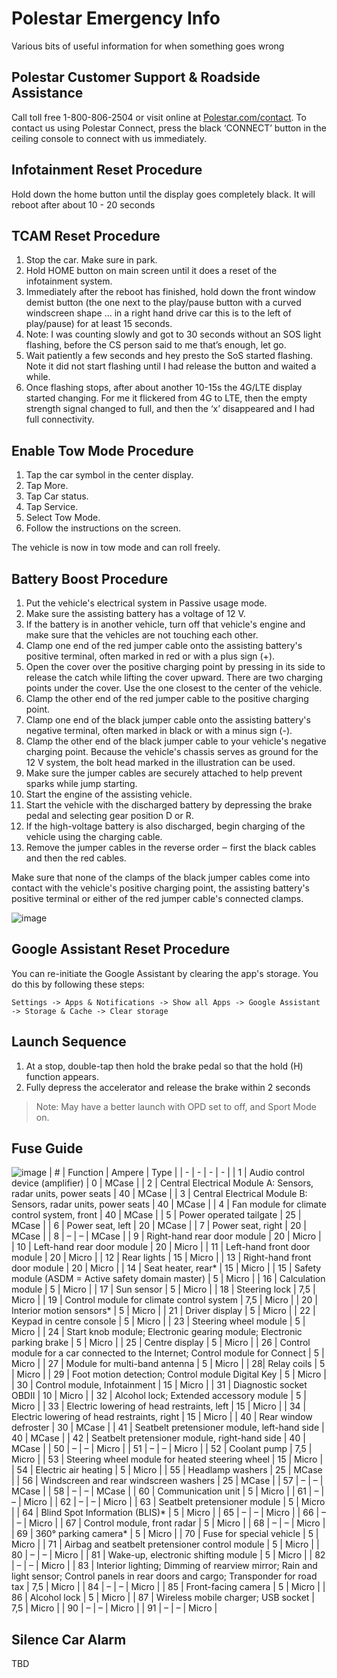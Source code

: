 # Polestar Emergency Info

Various bits of useful information for when something goes wrong

## Polestar Customer Support & Roadside Assistance

Call toll free 1-800-806-2504 or visit online at [Polestar.com/contact](https://Polestar.com/contact). To contact us using Polestar Connect, press the black ‘CONNECT’ button in the ceiling console to connect with us immediately.

## Infotainment Reset Procedure

Hold down the home button until the display goes completely black. It will reboot after about 10 - 20 seconds

## TCAM Reset Procedure

1. Stop the car. Make sure in park.
2. Hold HOME button on main screen until it does a reset of the infotainment system.
3. Immediately after the reboot has finished, hold down the front window demist button (the one next to the play/pause button with a curved windscreen shape ... in a right hand drive car this is to the left of play/pause) for at least 15 seconds.
4. Note: I was counting slowly and got to 30 seconds without an SOS light flashing, before the CS person said to me that’s enough, let go.
5. Wait patiently a few seconds and hey presto the SoS started flashing. Note it did not start flashing until I had release the button and waited a while.
6. Once flashing stops, after about another 10-15s the 4G/LTE display started changing. For me it flickered from 4G to LTE, then the empty strength signal changed to full, and then the ‘x’ disappeared and I had full connectivity.

## Enable Tow Mode Procedure

1. Tap the car symbol in the center display.
2. Tap More.
3. Tap Car status.
4. Tap Service.
5. Select Tow Mode.
6. Follow the instructions on the screen.

The vehicle is now in tow mode and can roll freely.

## Battery Boost Procedure

1. Put the vehicle's electrical system in Passive usage mode.
2. Make sure the assisting battery has a voltage of 12 V.
3. If the battery is in another vehicle, turn off that vehicle's engine and make sure that the vehicles are not touching each other.
4. Clamp one end of the red jumper cable onto the assisting battery's positive terminal, often marked in red or with a plus sign (+).
5. Open the cover over the positive charging point by pressing in its side to release the catch while lifting the cover upward. There are two charging points under the cover. Use the one closest to the center of the vehicle.
6. Clamp the other end of the red jumper cable to the positive charging point.
7. Clamp one end of the black jumper cable onto the assisting battery's negative terminal, often marked in black or with a minus sign (-).
8. Clamp the other end of the black jumper cable to your vehicle's negative charging point. Because the vehicle's chassis serves as ground for the 12 V system, the bolt head marked in the illustration can be used.
9. Make sure the jumper cables are securely attached to help prevent sparks while jump starting.
10. Start the engine of the assisting vehicle.
11. Start the vehicle with the discharged battery by depressing the brake pedal and selecting gear position D or R.
12. If the high-voltage battery is also discharged, begin charging of the vehicle using the charging cable.
13. Remove the jumper cables in the reverse order ‒ first the black cables and then the red cables.

Make sure that none of the clamps of the black jumper cables come into contact with the vehicle's positive charging point, the assisting battery's positive terminal or either of the red jumper cable's connected clamps.

![image](https://user-images.githubusercontent.com/1222810/167464833-a5950991-7025-463c-90bd-276225e3fe18.png)

## Google Assistant Reset Procedure

You can re-initiate the Google Assistant by clearing the app's storage. You do this by following these steps: 

`Settings -> Apps & Notifications -> Show all Apps -> Google Assistant -> Storage & Cache -> Clear storage`

## Launch Sequence

1. At a stop, double-tap then hold the brake pedal so that the hold (H) function appears. 
1. Fully depress the accelerator and release the brake within 2 seconds

> Note: May have a better launch with OPD set to off, and Sport Mode on.

## Fuse Guide
![image](https://user-images.githubusercontent.com/1222810/167455377-04a9e6cc-ab51-44af-b7f5-3c75c4840516.png)
| # | Function | Ampere | Type |
| - | - | - | - |
| 1 | Audio control device (amplifier)	 | 0 | MCase |
| 2 | Central Electrical Module A: Sensors, radar units, power seats | 40 | MCase |
| 3 | Central Electrical Module B: Sensors, radar units, power seats | 40 | MCase |
| 4 | Fan module for climate control system, front | 40 | MCase |
| 5 | Power operated tailgate | 25 | MCase |
| 6 | Power seat, left | 20 | MCase |
| 7 | Power seat, right | 20 | MCase |
| 8 | – | – | MCase |
| 9 | Right-hand rear door module | 20 | Micro |
| 10 | Left-hand rear door module | 20 | Micro |
| 11 | Left-hand front door module | 20 | Micro |
| 12 | Rear lights | 15 | Micro |
| 13 | Right-hand front door module | 20 | Micro |
| 14 | Seat heater, rear* | 15 | Micro |
| 15 | Safety module (ASDM = Active safety domain master) | 5 | Micro |
| 16 | Calculation module | 5 | Micro |
| 17 | Sun sensor | 5 | Micro |
| 18 | Steering lock | 7,5 | Micro |
| 19 | Control module for climate control system | 7,5 | Micro |
| 20 | Interior motion sensors* | 5 | Micro |
| 21 | Driver display | 5 | Micro |
| 22 | Keypad in centre console | 5 | Micro |
| 23 | Steering wheel module | 5 | Micro |
| 24 | Start knob module; Electronic gearing module; Electronic parking brake | 5 | Micro |
| 25 | Centre display | 5 | Micro |
| 26 | Control module for a car connected to the Internet; Control module for Connect | 5 | Micro |
| 27 | Module for multi-band antenna | 5 | Micro |
| 28| Relay coils | 5 | Micro |
| 29 | Foot motion detection; Control module Digital Key | 5 | Micro |
| 30 | Control module, Infotainment | 15 | Micro |
| 31 | Diagnostic socket OBDII | 10 | Micro |
| 32 | Alcohol lock; Extended accessory module | 5 | Micro |
| 33 | Electric lowering of head restraints, left | 15 | Micro |
| 34 | Electric lowering of head restraints, right | 15 | Micro |
| 40 | Rear window defroster | 30 | MCase |
| 41 | Seatbelt pretensioner module, left-hand side | 40 | MCase |
| 42 | Seatbelt pretensioner module, right-hand side | 40 | MCase |
| 50 | – | – | Micro |
| 51 | – | – | Micro |
| 52 | Coolant pump | 7,5 | Micro |
| 53 | Steering wheel module for heated steering wheel | 15 | Micro |
| 54 | Electric air heating | 5 | Micro |
| 55 | Headlamp washers | 25 | MCase |
| 56 | Windscreen and rear windscreen washers | 25 | MCase |
| 57 | – | – | MCase |
| 58 | – | – | MCase |
| 60 | Communication unit | 5 | Micro |
| 61 | – | – | Micro |
| 62 | – | – | Micro |
| 63 | Seatbelt pretensioner module | 5 | Micro |
| 64 | Blind Spot Information (BLIS)* | 5 | Micro |
| 65 | – | – | Micro |
| 66 | – | – | Micro |
| 67 | Control module, front radar | 5 | Micro |
| 68 | – | – | Micro |
| 69 | 360° parking camera* | 5 | Micro |
| 70 | Fuse for special vehicle | 5 | Micro |
| 71 | Airbag and seatbelt pretensioner control module | 5 | Micro |
| 80 | – | – | Micro |
| 81 | Wake-up, electronic shifting module | 5 | Micro |
| 82 | – | – | Micro |
| 83 | Interior lighting; Dimming of rearview mirror; Rain and light sensor; Control panels in rear doors and cargo; Transponder for road tax | 7,5 | Micro |
| 84 | – | – | Micro |
| 85 | Front-facing camera | 5 | Micro |
| 86 | Alcohol lock | 5 | Micro |
| 87 | Wireless mobile charger; USB socket | 7,5 | Micro |
| 90 | – | – | Micro |
| 91 | – | – | Micro |

## Silence Car Alarm

TBD
